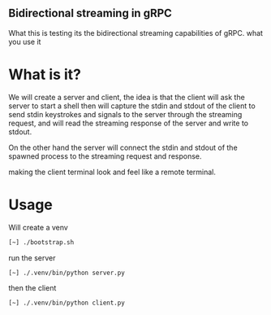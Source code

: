 Bidirectional streaming in gRPC
------------------------------

What this is testing its the bidirectional streaming capabilities of gRPC. what you use it

What is it?
===========

We will create a server and client, the idea is that the client will ask the server to start a shell
then will capture the stdin and stdout of the client to send stdin keystrokes and signals to the server
through the streaming request, and will read the streaming response of the server and write to stdout.

On the other hand the server will connect the stdin and stdout of the spawned process to the streaming 
request and response.

making the client terminal look and feel like a remote terminal. 


Usage
=====

Will create a venv 

```bash
[~] ./bootstrap.sh
```

run the server

```
[~] ./.venv/bin/python server.py
```

then the client

```
[~] ./.venv/bin/python client.py
```